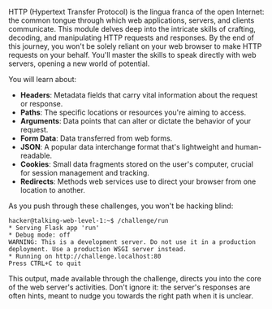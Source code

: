 HTTP (Hypertext Transfer Protocol) is the lingua franca of the open Internet: the common tongue through which web applications, servers, and clients communicate.
This module delves deep into the intricate skills of crafting, decoding, and manipulating HTTP requests and responses.
By the end of this journey, you won't be solely reliant on your web browser to make HTTP requests on your behalf.
You'll master the skills to speak directly with web servers, opening a new world of potential.

You will learn about:
- **Headers**: Metadata fields that carry vital information about the request or response.
- **Paths**: The specific locations or resources you're aiming to access.
- **Arguments**: Data points that can alter or dictate the behavior of your request.
- **Form Data**: Data transferred from web forms.
- **JSON**: A popular data interchange format that's lightweight and human-readable.
- **Cookies**: Small data fragments stored on the user's computer, crucial for session management and tracking.
- **Redirects**: Methods web services use to direct your browser from one location to another.

As you push through these challenges, you won't be hacking blind:
```console
hacker@talking-web-level-1:~$ /challenge/run
* Serving Flask app 'run'
* Debug mode: off
WARNING: This is a development server. Do not use it in a production deployment. Use a production WSGI server instead.
* Running on http://challenge.localhost:80
Press CTRL+C to quit
```

This output, made available through the challenge, directs you into the core of the web server's activities.
Don't ignore it: the server's responses are often hints, meant to nudge you towards the right path when it is unclear.
